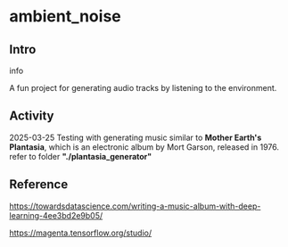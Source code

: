 # ambient_noise

## Intro

info

A fun project for generating audio tracks by listening to the environment. 

## Activity

2025-03-25
Testing with generating music similar to **Mother Earth's Plantasia**, which is an electronic album by Mort Garson, released in 1976.
refer to folder **"./plantasia_generator"**

## Reference

https://towardsdatascience.com/writing-a-music-album-with-deep-learning-4ee3bd2e9b05/

https://magenta.tensorflow.org/studio/